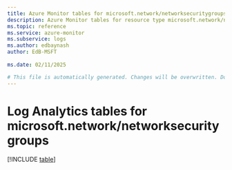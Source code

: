 ```yaml
---
title: Azure Monitor tables for microsoft.network/networksecuritygroups
description: Azure Monitor tables for resource type microsoft.network/networksecuritygroups
ms.topic: reference
ms.service: azure-monitor
ms.subservice: logs
ms.author: edbaynash
author: EdB-MSFT
   
ms.date: 02/11/2025

# This file is automatically generated. Changes will be overwritten. Do not change this file directly.
---
```


# Log Analytics tables for microsoft.network/networksecuritygroups  

[!INCLUDE [table](~/reusable-content/ce-skilling/azure/includes/azure-monitor/reference/tables/microsoft-network_networksecuritygroups-include.md)]


